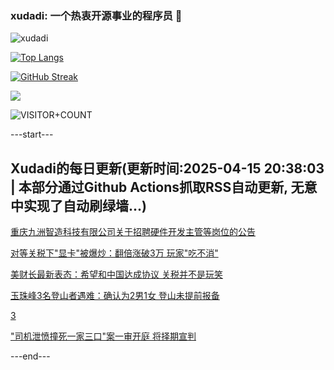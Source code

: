 ### xudadi: 一个热衷开源事业的程序员 👋

![xudadi](https://github-readme-stats-git-masterorgs-github-readme-stats-team.vercel.app/api?username=xudadi)

[![Top Langs](https://github-readme-stats.vercel.app/api/top-langs/?username=xudadi)](https://github.com/anuraghazra/github-readme-stats)

[![GitHub Streak](https://streak-stats.demolab.com?user=xudadi&locale=zh_Hans)](https://git.io/streak-stats)

![](https://raw.githubusercontent.com/xudadi/xudadi/main/assets/github-contribution-grid-snake.svg)

![VISITOR+COUNT](https://komarev.com/ghpvc/?username=xudadi&label=VISITOR+COUNT)


---start---

## Xudadi的每日更新(更新时间:2025-04-15 20:38:03 | 本部分通过Github Actions抓取RSS自动更新, 无意中实现了自动刷绿墙...)

[重庆九洲智造科技有限公司关于招聘硬件开发主管等岗位的公告](https://www.gongkaoleida.com/article/2361070)

[对等关税下"显卡"被爆炒：翻倍涨破3万 玩家"吃不消"](https://m.163.com/news/article/JT6N8L9J0512D3VJ.html)

[美财长最新表态：希望和中国达成协议 关税并不是玩笑](https://m.163.com/news/article/JT6LN0N80001899O.html)

[玉珠峰3名登山者遇难：确认为2男1女 登山未提前报备](https://m.163.com/news/article/JT6JCU8R051492T3.html)

[3](https://m.163.com/touch/news/sub/domestic)

["司机泄愤撞死一家三口"案一审开庭 将择期宣判](https://m.163.com/news/article/JT6INHH40534A4SC.html)

---end---
